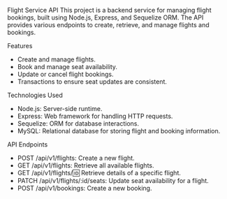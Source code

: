 Flight Service API
This project is a backend service for managing flight bookings, built using Node.js, Express, and Sequelize ORM. The API provides various endpoints to create, retrieve, and manage flights and bookings.

Features
- Create and manage flights.
- Book and manage seat availability.
- Update or cancel flight bookings.
- Transactions to ensure seat updates are consistent.

Technologies Used
- Node.js: Server-side runtime.
- Express: Web framework for handling HTTP requests.
- Sequelize: ORM for database interactions.
- MySQL: Relational database for storing flight and booking information.

API Endpoints
- POST /api/v1/flights: Create a new flight.
- GET /api/v1/flights: Retrieve all available flights.
- GET /api/v1/flights/:id: Retrieve details of a specific flight.
- PATCH /api/v1/flights/:id/seats: Update seat availability for a flight.
- POST /api/v1/bookings: Create a new booking.
